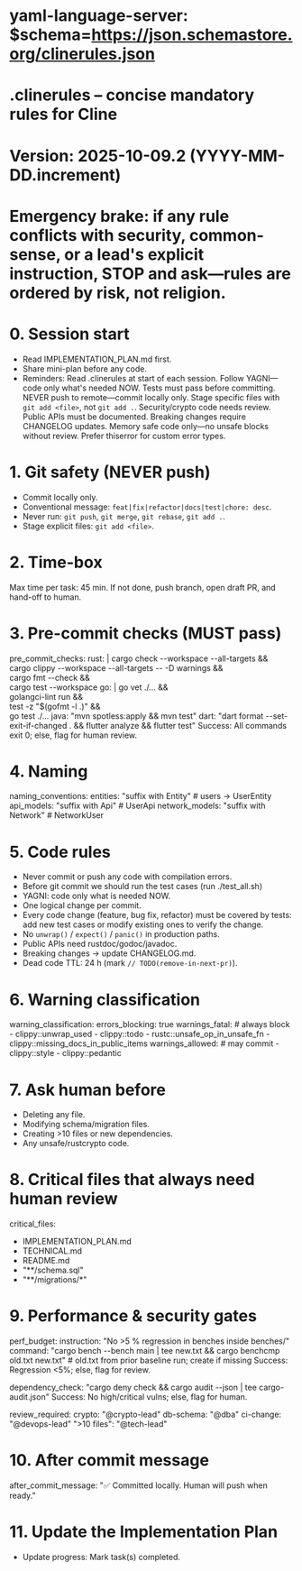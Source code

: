 # yaml-language-server: $schema=https://json.schemastore.org/clinerules.json
# .clinerules – concise mandatory rules for Cline
# Version: 2025-10-09.2  (YYYY-MM-DD.increment)
# Emergency brake: if any rule conflicts with security, common-sense, or a lead's explicit instruction, STOP and ask—rules are ordered by risk, not religion.

# 0. Session start
- Read IMPLEMENTATION_PLAN.md first. 
- Share mini-plan before any code.
- Reminders: Read .clinerules at start of each session. Follow YAGNI—code only what's needed NOW. Tests must pass before committing. NEVER push to remote—commit locally only. Stage specific files with `git add <file>`, not `git add .`. Security/crypto code needs review. Public APIs must be documented. Breaking changes require CHANGELOG updates. Memory safe code only—no unsafe blocks without review. Prefer thiserror for custom error types.

# 1. Git safety (NEVER push)
- Commit locally only.
- Conventional message: `feat|fix|refactor|docs|test|chore: desc`.
- Never run: `git push`, `git merge`, `git rebase`, `git add .`.
- Stage explicit files: `git add <file>`.

# 2. Time-box
Max time per task: 45 min. If not done, push branch, open draft PR, and hand-off to human.

# 3. Pre-commit checks (MUST pass)
pre_commit_checks:
  rust: |
    cargo check --workspace --all-targets && \
    cargo clippy --workspace --all-targets -- -D warnings && \
    cargo fmt --check && \
    cargo test --workspace
  go: |
    go vet ./... && \
    golangci-lint run && \
    test -z "$(gofmt -l .)" && \
    go test ./...
  java: "mvn spotless:apply && mvn test"
  dart: "dart format --set-exit-if-changed . && flutter analyze && flutter test"
Success: All commands exit 0; else, flag for human review.

# 4. Naming
naming_conventions:
  entities: "suffix with Entity"      # users → UserEntity
  api_models: "suffix with Api"       # UserApi
  network_models: "suffix with Network"  # NetworkUser

# 5. Code rules
- Never commit or push any code with compilation errors.
- Before git commit we should run the test cases (run ./test_all.sh) 
- YAGNI: code only what is needed NOW.
- One logical change per commit.
- Every code change (feature, bug fix, refactor) must be covered by tests: add new test cases or modify existing ones to verify the change.
- No `unwrap()` / `expect()` / `panic()` in production paths.
- Public APIs need rustdoc/godoc/javadoc.
- Breaking changes → update CHANGELOG.md.
- Dead code TTL: 24 h (mark `// TODO(remove-in-next-pr)`).

# 6. Warning classification
warning_classification:
  errors_blocking: true
  warnings_fatal:          # always block
    - clippy::unwrap_used
    - clippy::todo
    - rustc::unsafe_op_in_unsafe_fn
    - clippy::missing_docs_in_public_items
  warnings_allowed:        # may commit
    - clippy::style
    - clippy::pedantic

# 7. Ask human before
- Deleting any file.
- Modifying schema/migration files.
- Creating >10 files or new dependencies.
- Any unsafe/rustcrypto code.

# 8. Critical files that always need human review
critical_files:
  - IMPLEMENTATION_PLAN.md
  - TECHNICAL.md
  - README.md
  - "**/schema.sql"
  - "**/migrations/*"

# 9. Performance & security gates
perf_budget:
  instruction: "No >5 % regression in benches inside benches/"
  command: "cargo bench --bench main | tee new.txt && cargo benchcmp old.txt new.txt"  # old.txt from prior baseline run; create if missing
Success: Regression <5%; else, flag for review.

dependency_check: "cargo deny check && cargo audit --json | tee cargo-audit.json"
Success: No high/critical vulns; else, flag for human.

review_required:
  crypto: "@crypto-lead"
  db-schema: "@dba"
  ci-change: "@devops-lead"
  ">10 files": "@tech-lead"

# 10. After commit message
after_commit_message: "✅ Committed locally. Human will push when ready."

# 11. Update the Implementation Plan
- Update progress: Mark task(s) completed.
